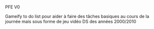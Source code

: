 PFE V0

Gameify to do list pour aider à faire des tâches basiques au cours de la journée mais sous forme de jeu vidéo DS des années 2000/2010
